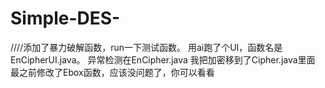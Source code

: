 # Simple-DES-
////添加了暴力破解函数，run一下测试函数。
用ai跑了个UI，函数名是EnCipherUI.java。
异常检测在EnCipher.java
我把加密移到了Cipher.java里面
最之前修改了Ebox函数，应该没问题了，你可以看看
